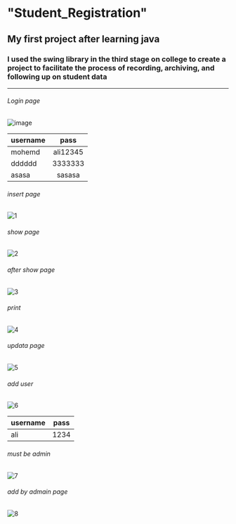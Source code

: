 # "Student_Registration" 

## My first project after learning java
### I used the swing library in the third stage on college to create a project to facilitate the process of recording, archiving, and following up on student data

---

###### Login page
![image](https://github.com/mohemd98/Student_Registration/assets/108370897/3fee0363-756e-4eeb-ab3a-82f797160101)

| username      | pass          | 
| ------------- |:-------------:| 
| mohemd        | ali12345      | 
| dddddd        | 3333333       |   
| asasa         | sasasa        |   


###### insert page
![1](https://github.com/mohemd98/Student_Registration/assets/108370897/dbefa189-d405-44f6-ab05-fa805d0d4540)

###### show page 
![2](https://github.com/mohemd98/Student_Registration/assets/108370897/c7e28b90-5005-4c36-8214-9f7d3727ff23)

###### after show page 
![3](https://github.com/mohemd98/Student_Registration/assets/108370897/f830b3fc-b6df-4de1-8d67-99e7ecaa86b3)

###### print
![4](https://github.com/mohemd98/Student_Registration/assets/108370897/437a8e9c-33f0-4a45-89d6-407cbd42e049)

###### updata page
![5](https://github.com/mohemd98/Student_Registration/assets/108370897/6e5a390d-c4a3-4563-8172-9a59aa7aaeb3)

###### add user
![6](https://github.com/mohemd98/Student_Registration/assets/108370897/1c844d80-a7f0-49f7-87fb-66d02d497a34)

| username      | pass          | 
| ------------- |:-------------:| 
| ali           | 1234          | 


###### must be admin
![7](https://github.com/mohemd98/Student_Registration/assets/108370897/f6c0c1b0-6205-4dfd-8359-da6af967a703)

###### add by admain page
![8](https://github.com/mohemd98/Student_Registration/assets/108370897/0c148299-9a05-4c06-b257-837d7601f937)



